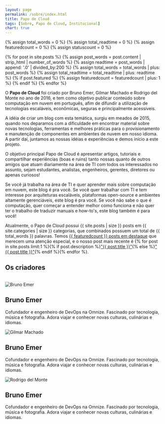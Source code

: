```yaml
---
layout: page
permalink: /sobre/index.html
title: Papo de Cloud
tags: [Sobre, Papo de Cloud, Institucional]
chart: true
---
```

<!-- <figure>
  <img src="{{ site.url }}/images/logo.png" alt="Papo de Cloud">
</figure> -->

{% assign total_words = 0 %}
{% assign total_readtime = 0 %}
{% assign featuredcount = 0 %}
{% assign statuscount = 0 %}

{% for post in site.posts %}
    {% assign post_words = post.content | strip_html | number_of_words %}
    {% assign readtime = post_words | append: '.0' | divided_by:200 %}
    {% assign total_words = total_words | plus: post_words %}
    {% assign total_readtime = total_readtime | plus: readtime %}
    {% if post.featured %}
    {% assign featuredcount = featuredcount | plus: 1 %}
    {% endif %}
{% endfor %}


O **Papo de Cloud** foi criado por Bruno Emer, Gilmar Machado e Rodrigo del Monte no ano de 2016, e tem como objetivo publicar conteúdo sobre computação em nuvem em português, afim de difundir a utilização de tecnologias escaláveis, econômicas, seguras e principalmente acessíveis.

A idéia de criar um blog com esta temática, surgiu em meados de 2015, quando nos deparamos com a dificuldade em encontrar material sobre novas tecnologias, ferramentas e melhores práticas para o provisionamento e manutenção de componentes em ambientes de nuvem em nosso idioma. A partir daí, juntamos as nossas idéias e experiências e demos início a este projeto.

O objetivo principal Papo de Cloud é apresentar artigos, tutoriais e compartilhar experiências (boas e ruins) tanto nossas quanto de outros amigos que atuam diariamente na área de TI com todos os interessados no assunto, sejam estudantes, analistas, engenheiros, gerentes, diretores ou apenas curiosos!

Se você já trabalha na área de TI e quer aprender mais sobre computação em nuvem, este blog é pra você. Se você quer trabalhar com TI e tem interesse por arquiteturas escaláveis, plataformas open-source e ambientes altamente gerenciáveis, este blog é pra você. Se você não sabe o que é computação, quer começar a entender melhor como funciona e não quer ter o trabalho de traduzir manuais e how-to's, este blog também é para você!

Atualmente, o Papo de Cloud possui {{ site.posts | size }} posts em {{ site.categories | size }} categorias, que combinados possuem um total de {{ total_words }} palavras. Temos <a href="{{ site.url }}/destaques">{{ featuredcount }} posts em destaque</a> que merecem uma atenção especial, e o nosso post mais recente é {% for post in site.posts limit:1 %}{% if post.description %}<a href="{{ site.url }}{{ post.url }}" title="{{ post.description }}">"{{ post.title }}"</a>{% else %}<a href="{{ site.url }}{{ post.url }}" title="{{ post.description }}" title="Leia mais sobre {{ post.title }}">"{{ post.title }}"</a>{% endif %}{% endfor %}.

## Os criadores

<br>
<div class="author-info">
    <div class="row">
        <section class="notepad-post-author small-12 columns">
                <img src="{{site.url}}/images/brunoemer.png" class="notepad-post-author-avatar" alt="Bruno Emer">
                <h2>Bruno Emer</h2>
                <p>Cofundador e engenheiro de DevOps na Omnize. Fascinado por tecnologia, música e fotografia. Adora viajar e conhecer novas culturas, culinárias e idiomas.</p>
        </section>
    </div>
</div>


<div class="author-info">
    <div class="row">
        <section class="notepad-post-author small-12 columns">
                <img src="{{site.url}}/images/brunoemer.png" class="notepad-post-author-avatar" alt="Gilmar Machado">
                <h2>Bruno Emer</h2>
                <p>Cofundador e engenheiro de DevOps na Omnize. Fascinado por tecnologia, música e fotografia. Adora viajar e conhecer novas culturas, culinárias e idiomas.</p>
        </section>
    </div>
</div>

<div class="author-info">
    <div class="row">
        <section class="notepad-post-author small-12 columns">
                <img src="{{site.url}}/images/brunoemer.png" class="notepad-post-author-avatar" alt="Rodrigo del Monte">
                <h2>Bruno Emer</h2>
                <p>Cofundador e engenheiro de DevOps na Omnize. Fascinado por tecnologia, música e fotografia. Adora viajar e conhecer novas culturas, culinárias e idiomas.</p>
        </section>
    </div>
</div>
